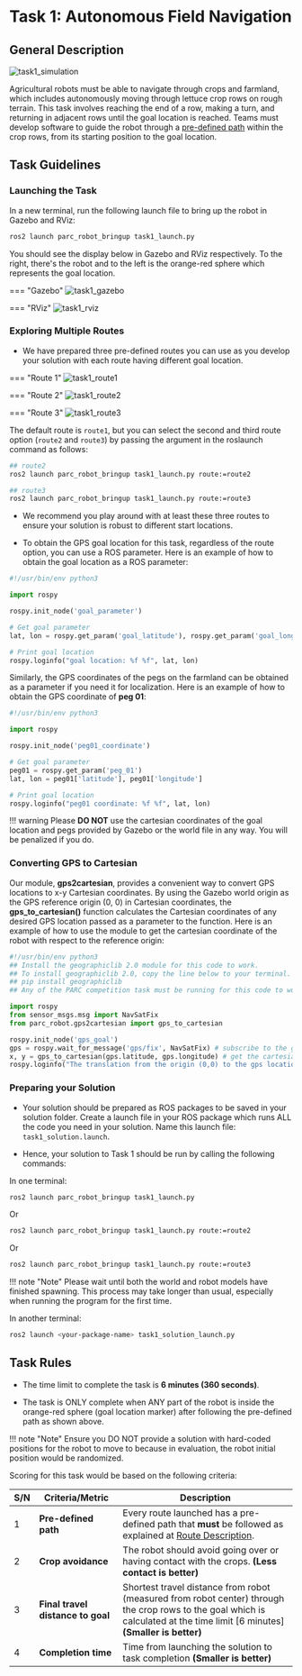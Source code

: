 # Task 1: Autonomous Field Navigation

## General Description

![task1_simulation](../assets/task1_sim.gif)

Agricultural robots must be able to navigate through crops and farmland, which includes autonomously moving through lettuce crop rows on rough terrain. This task involves reaching the end of a row, making a turn, and returning in adjacent rows until the goal location is reached. Teams must develop software to guide the robot through a [pre-defined path](#exploring-multiple-routes) within the crop rows, from its starting position to the goal location.

## Task Guidelines
### Launching the Task
In a new terminal, run the following launch file to bring up the robot in Gazebo and RViz:

```sh
ros2 launch parc_robot_bringup task1_launch.py
```

You should see the display below in Gazebo and RViz respectively. To the right, there's the robot and to the left is the orange-red sphere which represents the goal location.

=== "Gazebo"
    ![task1_gazebo](../assets/task1_gazebo.jpg)

=== "RViz"
    ![task1_rviz](../assets/task1_rviz.png)

### Exploring Multiple Routes
* We have prepared three pre-defined routes you can use as you develop your solution with each route having different goal location.

=== "Route 1"
    ![task1_route1](../assets/Task1Route1.jpg)

=== "Route 2"
    ![task1_route2](../assets/Task1Route2.jpg)

=== "Route 3"
    ![task1_route3](../assets/Task1Route3.jpg)


The default route is `route1`, but you can select the second and third route option (`route2` and `route3`) by passing the argument in the roslaunch command as follows:

```sh
## route2
ros2 launch parc_robot_bringup task1_launch.py route:=route2

## route3
ros2 launch parc_robot_bringup task1_launch.py route:=route3
```

* We recommend you play around with at least these three routes to ensure your solution is robust to different start locations.

* To obtain the GPS goal location for this task, regardless of the route option, you can use a ROS parameter. Here is an example of how to obtain the goal location as a ROS parameter:

```python
#!/usr/bin/env python3

import rospy

rospy.init_node('goal_parameter')

# Get goal parameter
lat, lon = rospy.get_param('goal_latitude'), rospy.get_param('goal_longitude')

# Print goal location
rospy.loginfo("goal location: %f %f", lat, lon)

```
Similarly, the GPS coordinates of the pegs on the farmland can be obtained as a parameter if you need it for localization. Here is an example of how to obtain the GPS coordinate of **peg 01**:

```python
#!/usr/bin/env python3

import rospy

rospy.init_node('peg01_coordinate')

# Get goal parameter
peg01 = rospy.get_param('peg_01')
lat, lon = peg01['latitude'], peg01['longitude']

# Print goal location
rospy.loginfo("peg01 coordinate: %f %f", lat, lon)

```
!!! warning
    Please **DO NOT** use the cartesian coordinates of the goal location and pegs provided by Gazebo or the world file in any way. You will be penalized if you do.

### Converting GPS to Cartesian
Our module, **gps2cartesian**, provides a convenient way to convert GPS locations to x-y Cartesian coordinates. By using the Gazebo world origin as the GPS reference origin (0, 0) in Cartesian coordinates, the **gps_to_cartesian()** function calculates the Cartesian coordinates of any desired GPS location passed as a parameter to the function. Here is an example of how to use the module to get the cartesian coordinate of the robot with respect to the reference origin:

```python
#!/usr/bin/env python3
## Install the geographiclib 2.0 module for this code to work.
## To install geographiclib 2.0, copy the line below to your terminal.
## pip install geographiclib
## Any of the PARC competition task must be running for this code to work.

import rospy
from sensor_msgs.msg import NavSatFix
from parc_robot.gps2cartesian import gps_to_cartesian

rospy.init_node('gps_goal')
gps = rospy.wait_for_message('gps/fix', NavSatFix) # subscribe to the gps topic once.
x, y = gps_to_cartesian(gps.latitude, gps.longitude) # get the cartesian coordinates from the GPS coordinates.
rospy.loginfo("The translation from the origin (0,0) to the gps location provided is {:.3f}, {:.3f} m.".format(x, y))
```

### Preparing your Solution
* Your solution should be prepared as ROS packages to be saved in your solution folder. Create a launch file in your ROS package which runs ALL the code you need in your solution. Name this launch file: `task1_solution.launch`.

* Hence, your solution to Task 1 should be run by calling the following commands:

In one terminal:

```sh
ros2 launch parc_robot_bringup task1_launch.py
```

Or 

```sh
ros2 launch parc_robot_bringup task1_launch.py route:=route2
```

Or

```sh
ros2 launch parc_robot_bringup task1_launch.py route:=route3
```

!!! note "Note"
    Please wait until both the world and robot models have finished spawning. This process may take longer than usual, especially when running the program for the first time.

In another terminal:

```sh
ros2 launch <your-package-name> task1_solution_launch.py
```

## Task Rules

* The time limit to complete the task is **6 minutes (360 seconds)**.

* The task is ONLY complete when ANY part of the robot is inside the orange-red sphere (goal location marker) after following the pre-defined path as shown above.

!!! note "Note"
    Ensure you DO NOT provide a solution with hard-coded positions for the robot to move to because in evaluation, the robot initial position would be randomized. 

Scoring for this task would be based on the following criteria:

| S/N      | Criteria/Metric | Description |
| ----------- | ----------- | ------- |
| 1  | **Pre-defined path** | Every route launched has a pre-defined path that **must** be followed as explained at [Route Description](#exploring-multiple-routes). |
| 2  | **Crop avoidance**  | The robot should avoid going over or having contact with the crops. **(Less contact is better)** |
| 3 | **Final travel distance to goal** | Shortest travel distance from robot (measured from robot center) through the crop rows to the goal which is calculated at the time limit [6 minutes] **(Smaller is better)**
| 4  | **Completion time** | Time from launching the solution to task completion **(Smaller is better)** |

